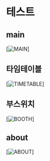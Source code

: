 # 테스트

## main
[![MAIN](https://nowjiin.github.io/skufestival-2023/main)]
## 타임테이블
[![TIMETABLE](https://nowjiin.github.io/skufestival-2023/booth_24timetable)]
## 부스위치
[![BOOTH](https://nowjiin.github.io/skufestival-2023/booth)]
## about
[![ABOUT](https://nowjiin.github.io/skufestival-2023/about)]
